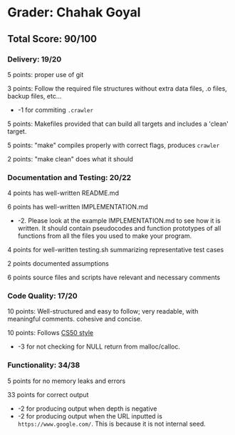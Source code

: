 # Grader: Chahak Goyal

## Total Score: 90/100  

### Delivery: 19/20  

5 points: proper use of git

3 points: Follow the required file structures without extra data files, .o files, backup files, etc...
* -1 for commiting `.crawler`

5 points: Makefiles provided that can build all targets and includes a 'clean' target.

5 points: "make" compiles properly with correct flags, produces `crawler`

2 points: "make clean" does what it should

### Documentation and Testing: 20/22    

4 points has well-written README.md

6 points has well-written IMPLEMENTATION.md
* -2. Please look at the example IMPLEMENTATION.md to see how it is written. It should contain pseudocodes and function prototypes of all functions from all the files you used to make your program.

4 points for well-written testing.sh summarizing representative test cases

2 points documented assumptions

6 points source files and scripts have relevant and necessary comments

### Code Quality: 17/20  

10 points: Well-structured and easy to follow; very readable, with meaningful comments. cohesive and concise.

10 points: Follows [CS50 style](http://www.cs.dartmouth.edu/~cs50/Resources/CodingStyle.html)
* -3 for not checking for NULL return from malloc/calloc.  

### Functionality: 34/38  

5 points for no memory leaks and errors  

33 points for correct output  
* -2 for producing output when depth is negative  
* -2 for producing output when the URL inputted is `https://www.google.com/`. This is because it is not internal seed.  



